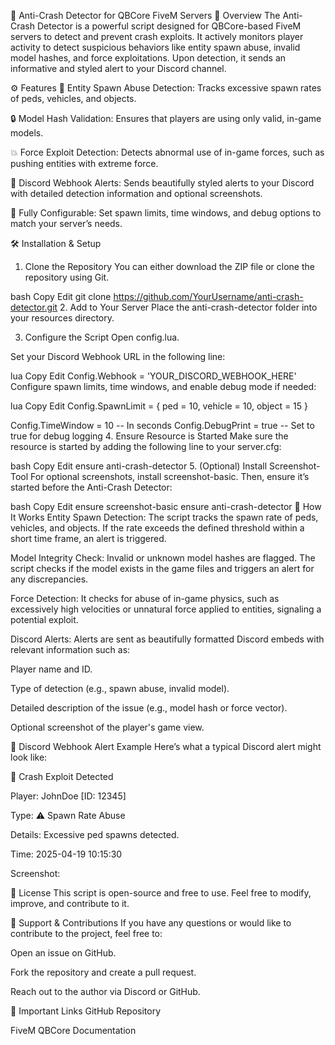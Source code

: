 🚨 Anti-Crash Detector for QBCore FiveM Servers
📖 Overview
The Anti-Crash Detector is a powerful script designed for QBCore-based FiveM servers to detect and prevent crash exploits. It actively monitors player activity to detect suspicious behaviors like entity spawn abuse, invalid model hashes, and force exploitations. Upon detection, it sends an informative and styled alert to your Discord channel.

⚙️ Features
🚧 Entity Spawn Abuse Detection: Tracks excessive spawn rates of peds, vehicles, and objects.

🔒 Model Hash Validation: Ensures that players are using only valid, in-game models.

💥 Force Exploit Detection: Detects abnormal use of in-game forces, such as pushing entities with extreme force.

📱 Discord Webhook Alerts: Sends beautifully styled alerts to your Discord with detailed detection information and optional screenshots.

🔧 Fully Configurable: Set spawn limits, time windows, and debug options to match your server’s needs.

🛠️ Installation & Setup
1. Clone the Repository
You can either download the ZIP file or clone the repository using Git.

bash
Copy
Edit
git clone https://github.com/YourUsername/anti-crash-detector.git
2. Add to Your Server
Place the anti-crash-detector folder into your resources directory.

3. Configure the Script
Open config.lua.

Set your Discord Webhook URL in the following line:

lua
Copy
Edit
Config.Webhook = 'YOUR_DISCORD_WEBHOOK_HERE'
Configure spawn limits, time windows, and enable debug mode if needed:

lua
Copy
Edit
Config.SpawnLimit = {
    ped = 10,
    vehicle = 10,
    object = 15
}

Config.TimeWindow = 10  -- In seconds
Config.DebugPrint = true  -- Set to true for debug logging
4. Ensure Resource is Started
Make sure the resource is started by adding the following line to your server.cfg:

bash
Copy
Edit
ensure anti-crash-detector
5. (Optional) Install Screenshot-Tool
For optional screenshots, install screenshot-basic. Then, ensure it’s started before the Anti-Crash Detector:

bash
Copy
Edit
ensure screenshot-basic
ensure anti-crash-detector
🔧 How It Works
Entity Spawn Detection:
The script tracks the spawn rate of peds, vehicles, and objects. If the rate exceeds the defined threshold within a short time frame, an alert is triggered.

Model Integrity Check:
Invalid or unknown model hashes are flagged. The script checks if the model exists in the game files and triggers an alert for any discrepancies.

Force Detection:
It checks for abuse of in-game physics, such as excessively high velocities or unnatural force applied to entities, signaling a potential exploit.

Discord Alerts:
Alerts are sent as beautifully formatted Discord embeds with relevant information such as:

Player name and ID.

Type of detection (e.g., spawn abuse, invalid model).

Detailed description of the issue (e.g., model hash or force vector).

Optional screenshot of the player's game view.

📸 Discord Webhook Alert Example
Here’s what a typical Discord alert might look like:

🚨 Crash Exploit Detected

Player: JohnDoe [ID: 12345]

Type: ⚠️ Spawn Rate Abuse

Details: Excessive ped spawns detected.

Time: 2025-04-19 10:15:30

Screenshot:

📄 License
This script is open-source and free to use. Feel free to modify, improve, and contribute to it.

💬 Support & Contributions
If you have any questions or would like to contribute to the project, feel free to:

Open an issue on GitHub.

Fork the repository and create a pull request.

Reach out to the author via Discord or GitHub.

📌 Important Links
GitHub Repository

FiveM QBCore Documentation
